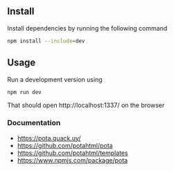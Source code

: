 ## Install

Install dependencies by running the following command

```bash
npm install --include=dev
```

## Usage

Run a development version using

`npm run dev`

That should open http://localhost:1337/ on the browser

### Documentation

- https://pota.quack.uy/
- https://github.com/potahtml/pota
- https://github.com/potahtml/templates
- https://www.npmjs.com/package/pota
